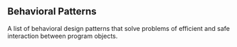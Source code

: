 ## Behavioral Patterns
A list of behavioral design patterns that solve problems of efficient and safe interaction between program objects.

